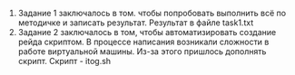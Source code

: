 1) Задание 1 заключалось в том. чтобы попробовать выполнить всё по методичке и записать результат. Результат в файле task1.txt
2) Задание 2 заключалось в том, чтобы автоматизировать создание рейда скриптом. В процессе написания возникали сложности в работе виртуальной машины. Из-за этого пришлось дополнять скрипт. Скрипт - itog.sh
